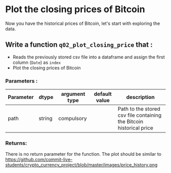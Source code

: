 # Plot the closing prices of Bitcoin

Now you have the historical prices of Bitcoin, let's start with exploring the data. 

## Write a function `q02_plot_closing_price` that :
- Reads the previously stored csv file into a dataframe and assign the first column (`Date`) as `index`
- Plot the closing prices of Bitcoin

### Parameters :
| Parameter | dtype | argument type | default value | description |
| --- | --- | --- | --- | --- |
| path | string | compulsory |  | Path to the stored csv file containing the Bitcoin historical price|

### Returns:
There is no return parameter for the function. 
The plot should be similar to https://github.com/commit-live-students/crypto_currency_project/blob/master/images/price_history.png

